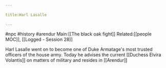--- 
title:Harl Lasalle 
---
#npc #history #arendur 
Main:[[The black oak fight]]
Related:[[people MOC]], [[Logged -  Session 28]]

Harl Lasalle went on to become one of Duke Armatage's most trusted officers of the house army.
Today he advises the current [[Duchess Elvira Volantis]] on matters of military and resides in [[Arendur]]
